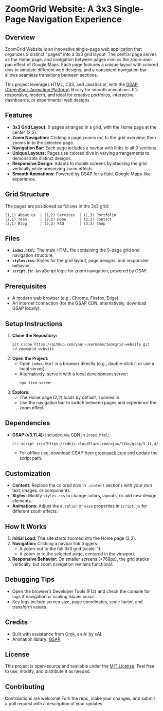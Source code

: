 
# ZoomGrid Website: A 3x3 Single-Page Navigation Experience

## Overview
ZoomGrid Website is an innovative single-page web application that organizes 9 distinct "pages" into a 3x3 grid layout. The central page serves as the Home page, and navigation between pages mimics the zoom-and-pan effect of Google Maps. Each page features a unique layout with colored divs to simulate different web designs, and a consistent navigation bar allows seamless transitions between sections.

This project leverages HTML, CSS, and JavaScript, with the [GSAP (GreenSock Animation Platform)](https://greensock.com/gsap/) library for smooth animations. It’s responsive, modern, and ideal for creative portfolios, interactive dashboards, or experimental web designs.

## Features
- **3x3 Grid Layout:** 9 pages arranged in a grid, with the Home page at the center (2,2).
- **Zoom Navigation:** Clicking a page zooms out to the grid overview, then zooms in to the selected page.
- **Navigation Bar:** Each page includes a navbar with links to all 9 sections.
- **Unique Layouts:** Pages use colored divs in varying arrangements to demonstrate distinct designs.
- **Responsive Design:** Adapts to mobile screens by stacking the grid vertically while preserving zoom effects.
- **Smooth Animations:** Powered by GSAP for a fluid, Google Maps-like experience.

## Grid Structure
The pages are positioned as follows in the 3x3 grid:
```
(1,1) About Us  | (1,2) Services  | (1,3) Portfolio
(2,1) Team      | (2,2) Home      | (2,3) Contact
(3,1) Blog      | (3,2) FAQ       | (3,3) Shop
```

## Files
- **`index.html`:** The main HTML file containing the 9-page grid and navigation structure.
- **`styles.css`:** Styles for the grid layout, page designs, and responsive behavior.
- **`script.js`:** JavaScript logic for zoom navigation, powered by GSAP.

## Prerequisites
- A modern web browser (e.g., Chrome, Firefox, Edge).
- An internet connection (for the GSAP CDN; alternatively, download GSAP locally).

## Setup Instructions
1. **Clone the Repository:**
   ```bash
   git clone https://github.com/your-username/zoomgrid-website.git
   cd zoomgrid-website
   ```
2. **Open the Project:**
   - Open `index.html` in a browser directly (e.g., double-click it or use a local server).
   - Alternatively, serve it with a local development server:
     ```bash
     npx live-server
     ```
3. **Explore:**
   - The Home page (2,2) loads by default, zoomed in.
   - Use the navigation bar to switch between pages and experience the zoom effect.

## Dependencies
- **GSAP (v3.11.4):** Included via CDN in `index.html`:
  ```html
  &lt;script src="https://cdnjs.cloudflare.com/ajax/libs/gsap/3.11.4/gsap.min.js"&gt;&lt;/script&gt;
  ```
  - For offline use, download GSAP from [greensock.com](https://greensock.com/gsap/) and update the script path.

## Customization
- **Content:** Replace the colored divs in `.content` sections with your own text, images, or components.
- **Styles:** Modify `styles.css` to change colors, layouts, or add new design elements.
- **Animations:** Adjust the `duration` or `ease` properties in `script.js` for different zoom effects.

## How It Works
1. **Initial Load:** The site starts zoomed into the Home page (2,2).
2. **Navigation:** Clicking a navbar link triggers:
   - A zoom-out to the full 3x3 grid (scale: 1).
   - A zoom-in to the selected page, centered in the viewport.
3. **Responsive Behavior:** On smaller screens (&lt;768px), the grid stacks vertically, but zoom navigation remains functional.

## Debugging Tips
- Open the browser’s Developer Tools (F12) and check the console for logs if navigation or scaling issues occur.
- Key logs include screen size, page coordinates, scale factor, and transform values.

## Credits
- Built with assistance from [Grok](https://xai.com), an AI by xAI.
- Animation library: [GSAP](https://greensock.com/gsap/).

## License
This project is open-source and available under the [MIT License](LICENSE). Feel free to use, modify, and distribute it as needed.

## Contributing
Contributions are welcome! Fork the repo, make your changes, and submit a pull request with a description of your updates.
  
